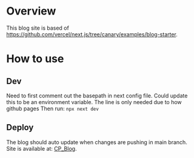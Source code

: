 # Overview
This blog site is based of https://github.com/vercel/next.js/tree/canary/examples/blog-starter.

# How to use

## Dev
Need to first comment out the basepath in next config file. Could update this to be an environment variable. The line is only needed due to how github pages 
Then run:
`npx next dev`

## Deploy
The blog should auto update when changes are pushing in main branch. Site is available at:  [CP_Blog](https://carlo-p-tech.github.io/ 'CP_Blog').